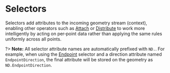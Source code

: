 # Selectors

Selectors add attributes to the incoming geometry stream (context), enabling other operators such as [Attach](/asset-library/operators/attach) or [Distribute](/asset-library/operators/distribute) to work more intelligently by acting on per‑point data rather than applying the same rules uniformly across all points.

?> **Note:** All selector attribute names are automatically prefixed with `ND.`. For example, when using the [Endpoint](/asset-library/selectors/endpoints.md) selector and a direction attribute named `EndpointDirection`, the final attribute will be stored on the geometry as `ND.EndpointDirection`.